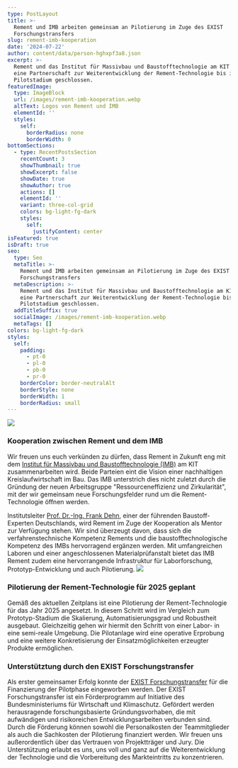 ```yaml
---
type: PostLayout
title: >-
  Rement und IMB arbeiten gemeinsam an Pilotierung im Zuge des EXIST
  Forschungstransfers
slug: rement-imb-kooperation
date: '2024-07-22'
author: content/data/person-hghxpf3a8.json
excerpt: >-
  Rement und das Institut für Massivbau und Baustofftechnologie am KIT haben
  eine Partnerschaft zur Weiterentwicklung der Rement-Technologie bis ins
  Pilotstadium geschlossen.
featuredImage:
  type: ImageBlock
  url: /images/rement-imb-kooperation.webp
  altText: Logos von Rement und IMB
  elementId: ''
  styles:
    self:
      borderRadius: none
      borderWidth: 0
bottomSections:
  - type: RecentPostsSection
    recentCount: 3
    showThumbnail: true
    showExcerpt: false
    showDate: true
    showAuthor: true
    actions: []
    elementId: ''
    variant: three-col-grid
    colors: bg-light-fg-dark
    styles:
      self:
        justifyContent: center
isFeatured: true
isDraft: true
seo:
  type: Seo
  metaTitle: >-
    Rement und IMB arbeiten gemeinsam an Pilotierung im Zuge des EXIST
    Forschungstransfers
  metaDescription: >-
    Rement und das Institut für Massivbau und Baustofftechnologie am KIT haben
    eine Partnerschaft zur Weiterentwicklung der Rement-Technologie bis ins
    Pilotstadium geschlossen.
  addTitleSuffix: true
  socialImage: /images/rement-imb-kooperation.webp
  metaTags: []
colors: bg-light-fg-dark
styles:
  self:
    padding:
      - pt-0
      - pl-0
      - pb-0
      - pr-0
    borderColor: border-neutralAlt
    borderStyle: none
    borderWidth: 1
    borderRadius: small
---
```

![](/images/rement-imb-kooperation.webp)

### Kooperation zwischen Rement und dem IMB

Wir freuen uns euch verkünden zu dürfen, dass Rement in Zukunft eng mit dem [Institut für Massivbau und Baustofftechnologie (IMB)](https://www.imb.kit.edu/) am KIT zusammenarbeiten wird. Beide Parteien eint die Vision einer nachhaltigen Kreislaufwirtschaft im Bau. Das IMB unterstrich dies nicht zuletzt durch die Gründung der neuen Arbeitsgruppe "Ressourceneffizienz und Zirkularität", mit der wir gemeinsam neue Forschungsfelder rund um die Rement-Technologie öffnen werden.

Institutsleiter [Prof. Dr.-Ing. Frank Dehn](https://www.imb.kit.edu/bt/196_211.php), einer der führenden Baustoff-Experten Deutschlands, wird Rement im Zuge der Kooperation als Mentor zur Verfügung stehen. Wir sind überzeugt davon, dass sich die verfahrenstechnische Kompetenz Rements und die baustofftechnologische Kompetenz des IMBs hervorragend ergänzen werden. Mit umfangreichen Laboren und einer angeschlossenen Materialprüfanstalt bietet das IMB Rement zudem eine hervorrangende Infrastruktur für Laborforschung, Prototyp-Entwicklung und auch Pilotierung.
![](/images/dehn-zitat-kreislaufwirtschaft.webp)

### Pilotierung der Rement-Technologie für 2025 geplant

Gemäß des aktuellen Zeitplans ist eine Pilotierung der Rement-Technologie für das Jahr 2025 angesetzt. In diesem Schritt wird im Vergleich zum Prototyp-Stadium die Skalierung, Automatisierungsgrad und Robustheit ausgebaut. Gleichzeitig gehen wir hiermit den Schritt von einer Labor- in eine semi-reale Umgebung. Die Pilotanlage wird eine operative Erprobung und eine weitere Konkretisierung der Einsatzmöglichkeiten erzeugter Produkte ermöglichen.

### Unterstütztung durch den EXIST Forschungstransfer

Als erster gemeinsamer Erfolg konnte der [EXIST Forschungstransfer](https://www.exist.de/EXIST/Navigation/DE/Gruendungsfoerderung/EXIST-Forschungstransfer/exist-forschungstransfer.html) für die Finanzierung der Pilotphase eingeworben werden. Der EXIST Forschungstransfer ist ein Förderprogramm auf Initiative des Bundesministeriums für Wirtschaft und Klimaschutz. Gefördert werden herausragende forschungsbasierte Gründungsvorhaben, die mit aufwändigen und risikoreichen Entwicklungsarbeiten verbunden sind. Durch die Förderung können sowohl die Personalkosten der Teammitglieder als auch die Sachkosten der Pilotierung finanziert werden. Wir freuen uns außerordentlich über das Vertrauen von Projektträger und Jury. Die Unterstützung erlaubt es uns, uns voll und ganz auf die Weiterentwicklung der Technologie und die Vorbereitung des Markteintritts zu konzentrieren.
